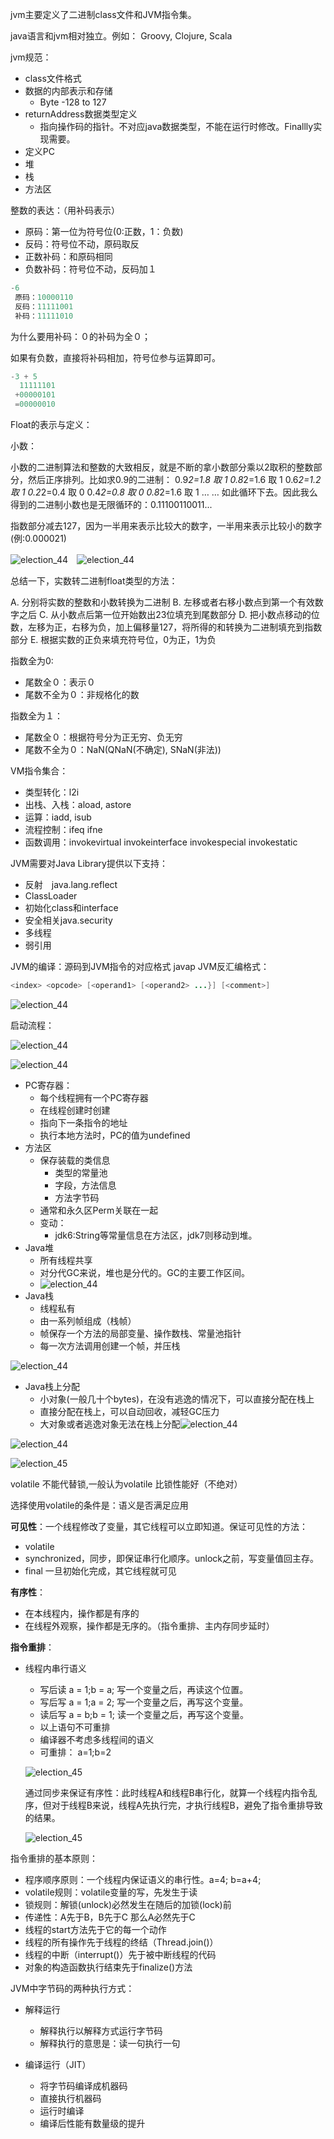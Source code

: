 

jvm主要定义了二进制class文件和JVM指令集。

java语言和jvm相对独立。例如： Groovy, Clojure, Scala

jvm规范：

- class文件格式
- 数据的内部表示和存储
  - Byte -128 to 127
- returnAddress数据类型定义
  - 指向操作码的指针。不对应java数据类型，不能在运行时修改。Finallly实现需要。
- 定义PC
- 堆
- 栈
- 方法区

整数的表达：（用补码表示）

- 原码：第一位为符号位(0:正数，1：负数)
- 反码：符号位不动，原码取反
- 正数补码：和原码相同
- 负数补码：符号位不动，反码加１

```java
-6
 原码：10000110
 反码：11111001
 补码：11111010
```

为什么要用补码：０的补码为全０；

如果有负数，直接将补码相加，符号位参与运算即可。

```java
-3 + 5
  11111101
 +00000101
 =00000010
```

Float的表示与定义：

小数：

小数的二进制算法和整数的大致相反，就是不断的拿小数部分乘以2取积的整数部分，然后正序排列。比如求0.9的二进制： 
0.9*2=1.8 取 1 
0.8*2=1.6 取 1 
0.6*2=1.2 取 1 
0.2*2=0.4 取 0 
0.4*2=0.8 取 0 
0.8*2=1.6 取 1 
… … 
如此循环下去。因此我么得到的二进制小数也是无限循环的：0.11100110011... 



指数部分减去127，因为一半用来表示比较大的数字，一半用来表示比较小的数字(例:0.000021)

![election_44](/home/quandk/Pictures/Selection_440.png)　![election_44](/home/quandk/Pictures/Selection_441.png)

总结一下，实数转二进制float类型的方法：

A. 分别将实数的整数和小数转换为二进制
B. 左移或者右移小数点到第一个有效数字之后
C. 从小数点后第一位开始数出23位填充到尾数部分 
D. 把小数点移动的位数，左移为正，右移为负，加上偏移量127，将所得的和转换为二进制填充到指数部分
E. 根据实数的正负来填充符号位，0为正，1为负

指数全为0:

- 尾数全０：表示０
- 尾数不全为０：非规格化的数

指数全为１：

- 尾数全０：根据符号分为正无穷、负无穷
- 尾数不全为０：NaN(QNaN(不确定), SNaN(非法))

VM指令集合：

- 类型转化：l2i
- 出栈、入栈：aload, astore
- 运算：iadd, isub
- 流程控制：ifeq ifne
- 函数调用：invokevirtual invokeinterface invokespecial invokestatic

JVM需要对Java Library提供以下支持：

- 反射　java.lang.reflect
- ClassLoader
- 初始化class和interface
- 安全相关java.security
- 多线程
- 弱引用

JVM的编译：源码到JVM指令的对应格式 javap JVM反汇编格式：

```java
<index> <opcode> [<operand1> [<operand2> ...}] [<comment>]
```

![election_44](/home/quandk/Pictures/Selection_442.png)

启动流程：

![election_44](/home/quandk/Pictures/Selection_443.png)

![election_44](/home/quandk/Pictures/Selection_444.png)

- PC寄存器：
  - 每个线程拥有一个PC寄存器
  - 在线程创建时创建
  - 指向下一条指令的地址
  - 执行本地方法时，PC的值为undefined
- 方法区
  - 保存装载的类信息
    - 类型的常量池
    - 字段，方法信息
    - 方法字节码
  - 通常和永久区Perm关联在一起
  - 变动：
    - jdk6:String等常量信息在方法区，jdk7则移动到堆。
- Java堆
  - 所有线程共享
  - 对分代GC来说，堆也是分代的。GC的主要工作区间。
  - ![election_44](/home/quandk/Pictures/Selection_445.png)
- Java栈
  - 线程私有
  - 由一系列帧组成（栈帧）
  - 帧保存一个方法的局部变量、操作数栈、常量池指针
  - 每一次方法调用创建一个帧，并压栈

![election_44](/home/quandk/Pictures/Selection_446.png)

- Java栈上分配
  - 小对象(一般几十个bytes)，在没有逃逸的情况下，可以直接分配在栈上
  - 直接分配在栈上，可以自动回收，减轻GC压力
  - 大对象或者逃逸对象无法在栈上分配![election_44](/home/quandk/Pictures/Selection_447.png)


![election_44](assets/Selection_448.png)

![election_45](assets/Selection_453.png)

volatile 不能代替锁,一般认为volatile 比锁性能好（不绝对）

选择使用volatile的条件是：语义是否满足应用

**可见性**：一个线程修改了变量，其它线程可以立即知道。保证可见性的方法：

- volatile
- synchronized，同步，即保证串行化顺序。unlock之前，写变量值回主存。
- final 一旦初始化完成，其它线程就可见

**有序性**：

- 在本线程内，操作都是有序的
- 在线程外观察，操作都是无序的。（指令重排、主内存同步延时）

**指令重排**：

- 线程内串行语义

  - 写后读	a = 1;b = a;	写一个变量之后，再读这个位置。
  - 写后写	a = 1;a = 2;	写一个变量之后，再写这个变量。
  - 读后写	a = b;b = 1;	读一个变量之后，再写这个变量。
  - 以上语句不可重排
  - 编译器不考虑多线程间的语义
  - 可重排： a=1;b=2

  ![election_45](assets/Selection_454.png)

  通过同步来保证有序性：此时线程A和线程B串行化，就算一个线程内指令乱序，但对于线程B来说，线程A先执行完，才执行线程B，避免了指令重排导致的结果。

  ![election_45](assets/Selection_455.png)

指令重排的基本原则：

- 程序顺序原则：一个线程内保证语义的串行性。a=4; b=a+4;
- volatile规则：volatile变量的写，先发生于读
- 锁规则：解锁(unlock)必然发生在随后的加锁(lock)前
- 传递性：A先于B，B先于C 那么A必然先于C
- 线程的start方法先于它的每一个动作
- 线程的所有操作先于线程的终结（Thread.join()）
- 线程的中断（interrupt()）先于被中断线程的代码
- 对象的构造函数执行结束先于finalize()方法

JVM中字节码的两种执行方式：

- 解释运行

  - 解释执行以解释方式运行字节码
  - 解释执行的意思是：读一句执行一句

- 编译运行（JIT）

  - 将字节码编译成机器码
  - 直接执行机器码
  - 运行时编译
  - 编译后性能有数量级的提升

  ​